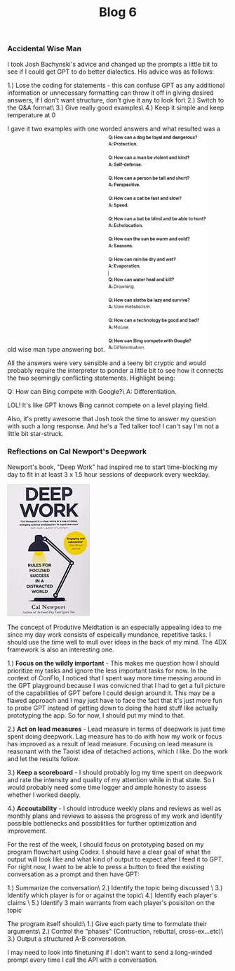 ﻿---
layout: post
title: Blog 6
---
### Accidental Wise Man

I took Josh Bachynski's advice and changed up the prompts a little bit to see if I could get GPT to do better dialectics. His advice was as follows:

1.) Lose the coding for statements - this can confuse GPT as any additional information or unnecessary formatting can throw it off in giving desired answers, if I don't want structure, don't give it any to look for\\
2.) Switch to the Q&A format\\
3.) Give really good examples\\
4.) Keep it simple and keep temperature at 0

I gave it two examples with one worded answers and what resulted was a old wise man type answering bot.
<img src="/assets/images/blog7/wiseman.PNG"  height="500">

All the answers were very sensible and a teeny bit cryptic and would probably require the interpreter to ponder a little bit to see how it connects the two seemingly conflicting statements. Highlight being:

Q: How can Bing compete with Google?\\
A: Differentiation.

LOL! It's like GPT knows Bing cannot compete on a level playing field. 

Also, it's pretty awesome that Josh took the time to answer my question with such a long response. And he's a Ted talker too! I can't say I'm not a little bit star-struck.

### Reflections on Cal Newport's Deepwork

Newport's book, "Deep Work" had inspired me to start time-blocking my day to fit in at least 3 x 1.5 hour sessions of deepwork every weekday.

<img src="/assets/images/blog7/newport.JPG"  height="300">

The concept of Produtive Meidtation is an especially appealing idea to me since my day work consists of espeically mundance, repetitive tasks. I should use the time well to mull over ideas in the back of my mind. The 4DX framework is also an interesting one. 

1.) **Focus on the wildly important** - This makes me question how I should prioritize my tasks and ignore the less important tasks for now. In the context of ConFlo, I noticed that I spent way more time messing around in the GPT playground because I was convicned that I had to get a full picture of the capabilities of GPT before I could design around it. This may be a flawed approach and I may just have to face the fact that it's just more fun to probe GPT instead of getting down to doing the hard stuff like actually prototyping the app. So for now, I should put my mind to that. 

2.) **Act on lead measures** - Lead measure in terms of deepwork is just time spent doing deepwork. Lag measure has to do with how my work or focus has improved as a result of lead measure. Focusing on lead measure is reasonant with the Taoist idea of detached actions, which I like. Do the work and let the results follow.

3.) **Keep a scoreboard** - I should probably log my time spent on deepwork and rate the intensity and quality of my attention while in that state. So I would probably need some time logger and ample honesty to assess whether I worked deeply. 

4.) **Accoutability** - I should introduce weekly plans and reviews as well as monthly plans and reviews to assess the progress of my work and identify possible bottlenecks and possiblitlies for further optimization and improvement. 

For the rest of the week, I should focus on prototyping based on my program flowchart using Codex. I should have a clear goal of what the output will look like and what kind of output to expect after I feed it to GPT. For right now, I want to be able to press a button to feed the existing conversation as a prompt and then have GPT:

1.) Summarize the conversation\\
2.) Identify the topic being discussed \\
3.) Identify which player is for or against the topic\\
4.) Identify each player's claims \\
5.) Identify 3 main warrants from each player's posisiton on the topic

The program itself should:\\
1.) Give each party time to formulate their arguments\\
2.) Control the "phases" (Contruction, rebuttal, cross-ex...etc)\\
3.) Output a structured A-B conversation.

I may need to look into finetuning if I don't want to send a long-winded prompt every time I call the API with a conversation. 